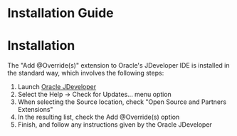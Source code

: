 # Installation Guide

# Installation #

The "Add @Override(s)" extension to Oracle's JDeveloper IDE is installed in the standard way, which involves the following steps:

  1. Launch [Oracle JDeveloper](http://www.oracle.com/technology/jdev)
  1. Select the Help -> Check for Updates... menu option
  1. When selecting the Source location, check "Open Source and Partners Extensions"
  1. In the resulting list, check the Add @Override(s) option
  1. Finish, and follow any instructions given by the Oracle JDeveloper